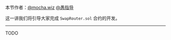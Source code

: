 本节作者：[@mocha.wiz](https://x.com/mocha_wizard) [@愚指导](https://x.com/yudao1024)

这一讲我们将引导大家完成 `SwapRouter.sol` 合约的开发。

---

TODO
